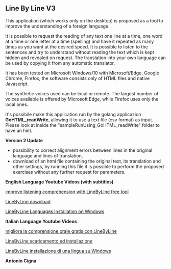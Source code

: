 Line By Line V3
---------------

This application (which works only on the desktop) is proposed as a tool to improve the understanding of a foreign language.
  
It is possible to request the reading of any text one line at a time, one word at a time or one letter at a time (spelling) and have it repeated as many times as you want at the desired speed. It is possible to listen to the sentences and try to understand without reading the text which is kept hidden and revealed on request. The translation into your own language can be used by copying it from any automatic translator.
  
It has been tested on Microsoft Windows/10 with Microsoft/Edge, Google Chrome, Firefox, the software consists only of HTML files and native Javascript.
  
The synthetic voices used can be local or remote. The largest number of voices available is offered by Microsoft Edge, while Firefox uses only the local ones. 

It's possibile make this application run by the golang applicazion **GoHTML_readWrite**, allowing it to use a text file (csv format) as input. 
Please look at inside the "sampleRunUsing_GoHTML_readWrite" folder to have an hint. 

**Version 2 Update**  
- possibility to correct alignment errors between lines in the original language and lines of translation,  
- download of an html file containing the original text, its translation and other settings, by running this file it is possible to perform the proposed exercises without any further request for parameters.

**English Language Youtube Videos (with subtitles)**

[improve listening comprehension with LineByLine free tool](https://www.youtube.com/watch?v=9_WnTauS2G0&ab_channel=AntonioCigna)

[LineByLine download](https://www.youtube.com/watch?v=OenZDCMkhmY&ab_channel=AntonioCigna)

[LineByLine Languages Installation on Windows](https://www.youtube.com/watch?v=A43xyQWuNDQ&ab_channel=AntonioCigna)


**Italian Language Youtube Videos**

[migliora la comprensione orale gratis con LineByLine](https://www.youtube.com/watch?v=rO73PItHDrA&ab_channel=AntonioCigna)

[LineByLine scaricamento ed installazione](https://www.youtube.com/watch?v=53jrKsvOROI&ab_channel=AntonioCigna)

[LineByLine installazione di una lingua su Windows](https://www.youtube.com/watch?v=3vLakaKbq2c&ab_channel=AntonioCigna)
  
**Antonio Cigna**